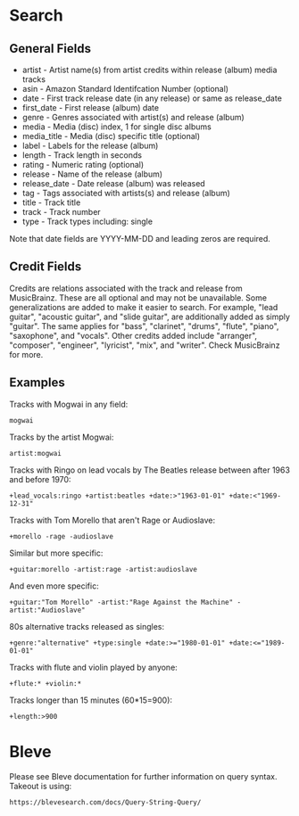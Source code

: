 # Search

## General Fields

* artist - Artist name(s) from artist credits within release (album) media tracks
* asin - Amazon Standard Identifcation Number (optional)
* date - First track release date (in any release) or same as release_date
* first_date - First release (album) date
* genre - Genres associated with artist(s) and release (album)
* media - Media (disc) index, 1 for single disc albums
* media_title - Media (disc) specific title (optional)
* label - Labels for the release (album)
* length - Track length in seconds
* rating - Numeric rating (optional)
* release - Name of the release (album)
* release_date - Date release (album) was released
* tag - Tags associated with artists(s) and release (album)
* title - Track title
* track - Track number
* type - Track types including: single

Note that date fields are YYYY-MM-DD and leading zeros are required.

## Credit Fields

Credits are relations associated with the track and release from
MusicBrainz. These are all optional and may not be unavailable. Some
generalizations are added to make it easier to search. For example, "lead
guitar", "acoustic guitar", and "slide guitar", are additionally added as
simply "guitar". The same applies for "bass", "clarinet", "drums", "flute",
"piano", "saxophone", and "vocals".  Other credits added include "arranger",
"composer", "engineer", "lyricist", "mix", and "writer". Check MusicBrainz for
more.

## Examples

Tracks with Mogwai in any field:

	mogwai

Tracks by the artist Mogwai:

	artist:mogwai

Tracks with Ringo on lead vocals by The Beatles release between after 1963 and
before 1970:

    +lead_vocals:ringo +artist:beatles +date:>"1963-01-01" +date:<"1969-12-31"

Tracks with Tom Morello that aren't Rage or Audioslave:

	+morello -rage -audioslave

Similar but more specific:

	+guitar:morello -artist:rage -artist:audioslave

And even more specific:

	+guitar:"Tom Morello" -artist:"Rage Against the Machine" -artist:"Audioslave"

80s alternative tracks released as singles:

	+genre:"alternative" +type:single +date:>="1980-01-01" +date:<="1989-01-01"

Tracks with flute and violin played by anyone:

	+flute:* +violin:*

Tracks longer than 15 minutes (60*15=900):

	+length:>900

# Bleve

Please see Bleve documentation for further information on query syntax. Takeout
is using:

	https://blevesearch.com/docs/Query-String-Query/
